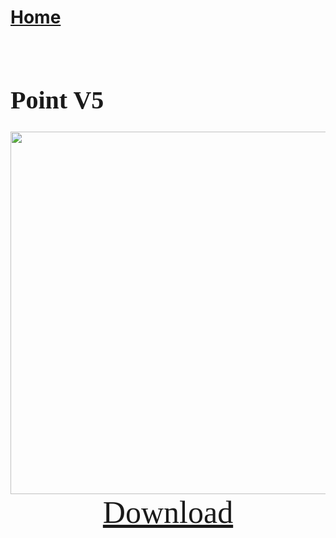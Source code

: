 # [Home](https://cgray1234.github.io/index.html)  
<br/>

<style>
    teko { font-family: teko; }
</style>

<teko style="font-size:20px;">

# Point V5
</teko>

<div>
    <div style="text-align: center;">
        <img src="https://cdn.discordapp.com/attachments/804071536142450738/921979556838121522/Screenshot_1.png" width="580">
    </div>
    <div style="text-align: center">
        <a href="https://cdn.discordapp.com/attachments/804071536142450738/921979556590673930/Caged_qBloq.qbloq" style="font-size: 50px;">
            <teko>Download</teko>
        </a>
    </div>
</div>

</br>
</br>
